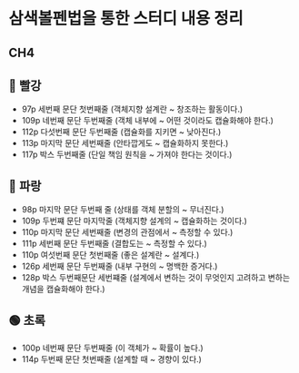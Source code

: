 # 삼색볼펜법을 통한 스터디 내용 정리

## CH4

## 🔴 빨강

+ 97p 세번째 문단 첫번째줄 (객체지향 설계란 ~ 창조하는 활동이다.)
+ 109p 네번째 문단 두번째줄 (객체 내부에 ~ 어떤 것이라도 캡슐화해야 한다.)
+ 112p 다섯번째 문단 두번째줄 (캡슐화를 지키면 ~ 낮아진다.)
+ 113p 마지막 문단 세번째줄 (안타깝게도 ~ 캡슐화하지 못한다.)
+ 117p 박스 두번째줄 (단일 책임 원칙을 ~ 가져야 한다는 것이다.)

## 🔵 파랑

+ 98p 마지막 문단 두번째 줄 (상태를 객체 분할의 ~ 무너진다.)
+ 109p 두번쨰 문단 마지막줄 (객체지향 설계의 ~ 캡슐화하는 것이다.)
+ 110p 마지막 문단 세번째줄 (변경의 관점에서 ~ 측정할 수 있다.)
+ 111p 세번째 문단 두번째줄 (결합도는 ~ 측정할 수 있다.)
+ 110p 여섯번째 문단 첫번째줄 (좋은 설계란 ~ 설계다.)
+ 126p 세번째 문단 두번째줄 (내부 구현의 ~ 명백한 증거다.)
+ 128p 박스 두번째문단 세번쨰줄 (설계에서 변하는 것이 무엇인지 고려하고 변하는 개념을 캡슐화해야 한다.)

## 🟢 초록

+ 100p 네번째 문단 두번째줄 (이 객체가 ~ 확률이 높다.)
+ 114p 두번째 문단 첫번째줄 (설계할 때 ~ 경향이 있다.) 
